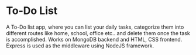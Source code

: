 # To-Do List

A To-Do list app, where you can list your daily tasks, categorize them into different routes like home, school, office etc.. and delete them once the task is accomplished.
Works on MongoDB backend and HTML, CSS frontend. Express is used as the middleware using NodeJS framework.
